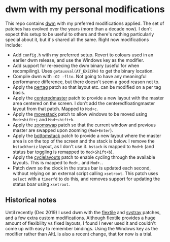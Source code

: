 # dwm with my personal modifications

This repo contains [dwm](https://dwm.suckless.org/) with my preferred
modifications applied. The set of patches has evolved over the years (more
than a decade now). I don't expect this setup to be useful to others and
there's nothing particularly special about it, but it's shared all the same.
Right now modifications include:

* Add `config.h` with my preferred setup. Revert to colours used in an earlier
  dwm release, and use the Windows key as the modifier.
* Add support for re-execing the dwm binary (useful for when recompiling).
  Uses `getauxval(AT_EXECFN)` to get the binary location.
* Compile dwm with `-O2 -flto`. Not going to have any meaningful performance
  difference, but there doesn't seem a good reason not to.
* Apply the [pertag](https://dwm.suckless.org/patches/pertag/) patch so that
  layout etc. can be modified on a per tag basis.
* Apply the [centeredmaster](https://dwm.suckless.org/patches/centeredmaster/)
  patch to provide a new layout with the master area centered on the screen. I
  don't add the centeredfloatingmaster layout from that patch. Mapped to
  `Mod+c`.
* Apply the [movestack](https://dwm.suckless.org/patches/movestack/) patch to
  allow windows to be moved using `Mod+shift+j` and `Mod+shift+k`.
* Apply the [zoomswap](https://dwm.suckless.org/patches/zoomswap/) patch so
  that the current window and previous master are swapped upon zooming
  (`Mod+Enter`).
* Apply the [bottomstack](https://dwm.suckless.org/patches/bottomstack/) patch
  to provide a new layout where the master area is on the top of the screen
  and the stack is below. I remove the `bstackhoriz` layout, as I don't use
  it. `bstack` is mapped to `Mod+b` (and status bar toggling is remapped to
  `Mod+Shift+b`).
* Apply the [cyclelayouts](https://dwm.suckless.org/patches/cyclelayouts/)
  patch to enable cycling through the available layouts. This is mapped to
  `Mod+,` and `Mod+.`.
* Patch dwm so the clock in the status bar is updated each second, without
  relying on an external script calling `xsetroot`. This patch uses `select`
  with a `timerfd` to do this, and removes support for updating the status
  boar using `xsetroot`.

## Historical notes

Until recently (Dec 2019) I used dwm with the
[flextile](https://dwm.suckless.org/patches/flextile/) and
[systray](https://dwm.suckless.org/patches/systray/) patches, and a few extra
custom modifications. Although flextile provides a huge amount of flexibility
vs fixed layouts, I found I never used it and couldn't come up with easy to
remember bindings. Using the Windows key as the modifier rather than AltL is
also a recent change, that for now is a trial.

